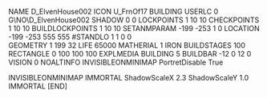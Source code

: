 NAME  D_ElvenHouse002
ICON U_FrnOf17
BUILDING
USERLC 0 G\NO\D_ElvenHouse002  SHADOW 0 0
LOCKPOINTS       1 10 10
CHECKPOINTS      1 10 10
BUILDLOCKPOINTS  1 10 10
SETANMPARAM -199 -253 1 0
LOCATION -199 -253 555 555
#STANDLO    1 1 0 0     
GEOMETRY 1 199 32
LIFE     65000
MATHERIAL 1 IRON
BUILDSTAGES 100
RECTANGLE    0 100 100 100
EXPLMEDIA BUILDING 5
BUILDBAR -12 0 12 0
VISION 0
NOALTINFO
INVISIBLEONMINIMAP
PortretDisable True

INVISIBLEONMINIMAP
IMMORTAL
ShadowScaleX 2.3
ShadowScaleY 1.0
IMMORTAL
[END]
